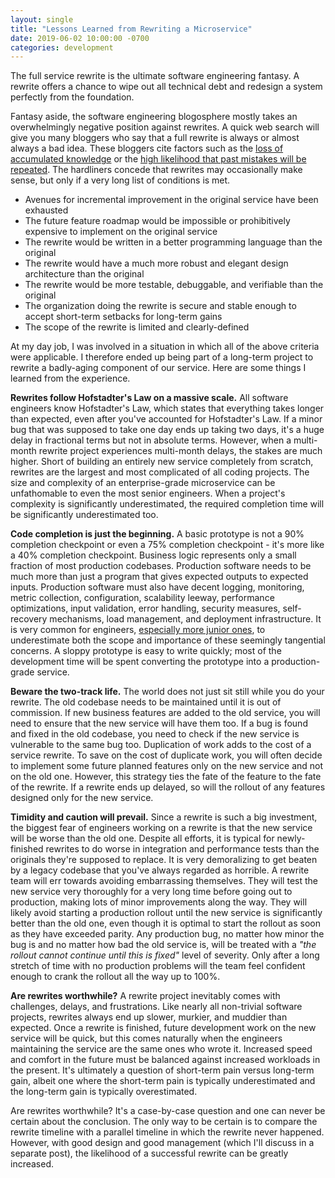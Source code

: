 ```yaml
---
layout: single
title: "Lessons Learned from Rewriting a Microservice"
date: 2019-06-02 10:00:00 -0700
categories: development
---
```


The full service rewrite is the ultimate software engineering fantasy.
A rewrite offers a chance to wipe out all technical debt and redesign a system perfectly from the foundation.

Fantasy aside, the software engineering blogosphere mostly takes an overwhelmingly negative position against rewrites.
A quick web search will give you many bloggers who say that a full rewrite is always or almost always a bad idea.
These bloggers cite factors such as the [loss of accumulated knowledge](https://www.joelonsoftware.com/2000/04/06/things-you-should-never-do-part-i/) or the [high likelihood that past mistakes will be repeated](https://daedtech.com/the-myth-of-the-software-rewrite/).
The hardliners concede that rewrites may occasionally make sense, but only if a very long list of conditions is met.

- Avenues for incremental improvement in the original service have been exhausted
- The future feature roadmap would be impossible or prohibitively expensive to implement on the original service
- The rewrite would be written in a better programming language than the original
- The rewrite would have a much more robust and elegant design architecture than the original
- The rewrite would be more testable, debuggable, and verifiable than the original
- The organization doing the rewrite is secure and stable enough to accept short-term setbacks for long-term gains
- The scope of the rewrite is limited and clearly-defined

At my day job, I was involved in a situation in which all of the above criteria were applicable.
I therefore ended up being part of a long-term project to rewrite a badly-aging component of our service.
Here are some things I learned from the experience.

**Rewrites follow Hofstadter's Law on a massive scale.**
All software engineers know Hofstadter's Law, which states that everything takes longer than expected, even after you've accounted for Hofstadter's Law.
If a minor bug that was supposed to take one day ends up taking two days, it's a huge delay in fractional terms but not in absolute terms.
However, when a multi-month rewrite project experiences multi-month delays, the stakes are much higher.
Short of building an entirely new service completely from scratch, rewrites are the largest and most complicated of all coding projects.
The size and complexity of an enterprise-grade microservice can be unfathomable to even the most senior engineers.
When a project's complexity is significantly underestimated, the required completion time will be significantly underestimated too.

**Code completion is just the beginning.**
A basic prototype is not a 90% completion checkpoint or even a 75% completion checkpoint - it's more like a 40% completion checkpoint.
Business logic represents only a small fraction of most production codebases.
Production software needs to be much more than just a program that gives expected outputs to expected inputs.
Production software must also have decent logging, monitoring, metric collection, configuration, scalability leeway, performance optimizations, input validation, error handling, security measures, self-recovery mechanisms, load management, and deployment infrastructure.
It is very common for engineers, [especially more junior ones](/blog/intermediate-developers), to underestimate both the scope and importance of these seemingly tangential concerns.
A sloppy prototype is easy to write quickly; most of the development time will be spent converting the prototype into a production-grade service.

**Beware the two-track life.**
The world does not just sit still while you do your rewrite.
The old codebase needs to be maintained until it is out of commission.
If new business features are added to the old service, you will need to ensure that the new service will have them too.
If a bug is found and fixed in the old codebase, you need to check if the new service is vulnerable to the same bug too.
Duplication of work adds to the cost of a service rewrite.
To save on the cost of duplicate work, you will often decide to implement some future planned features only on the new service and not on the old one.
However, this strategy ties the fate of the feature to the fate of the rewrite.
If a rewrite ends up delayed, so will the rollout of any features designed only for the new service.

**Timidity and caution will prevail.**
Since a rewrite is such a big investment, the biggest fear of engineers working on a rewrite is that the new service will be worse than the old one.
Despite all efforts, it is typical for newly-finished rewrites to do worse in integration and performance tests than the originals they're supposed to replace.
It is very demoralizing to get beaten by a legacy codebase that you've always regarded as horrible.
A rewrite team will err towards avoiding embarrassing themselves.
They will test the new service very thoroughly for a very long time before going out to production, making lots of minor improvements along the way.
They will likely avoid starting a production rollout until the new service is significantly better than the old one, even though it is optimal to start the rollout as soon as they have exceeded parity.
Any production bug, no matter how minor the bug is and no matter how bad the old service is, will be treated with a _"the rollout cannot continue until this is fixed"_ level of severity.
Only after a long stretch of time with no production problems will the team feel confident enough to crank the rollout all the way up to 100%.

**Are rewrites worthwhile?**
A rewrite project inevitably comes with challenges, delays, and frustrations.
Like nearly all non-trivial software projects, rewrites always end up slower, murkier, and muddier than expected.
Once a rewrite is finished, future development work on the new service will be quick, but this comes naturally when the engineers maintaining the service are the same ones who wrote it.
Increased speed and comfort in the future must be balanced against increased workloads in the present.
It's ultimately a question of short-term pain versus long-term gain, albeit one where the short-term pain is typically underestimated and the long-term gain is typically overestimated.

Are rewrites worthwhile?
It's a case-by-case question and one can never be certain about the conclusion.
The only way to be certain is to compare the rewrite timeline with a parallel timeline in which the rewrite never happened.
However, with good design and good management (which I'll discuss in a separate post), the likelihood of a successful rewrite can be greatly increased.
